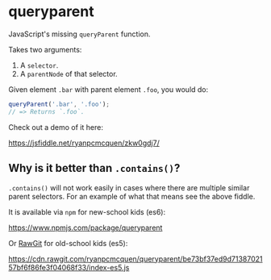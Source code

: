 # queryparent
JavaScript's missing `queryParent` function.

Takes two arguments:

1. A `selector`.
2. A `parentNode` of that selector.

Given element `.bar` with parent element `.foo`, you would do:

```javascript
queryParent('.bar', '.foo');
// => Returns `.foo`.
```

Check out a demo of it here:

https://jsfiddle.net/ryanpcmcquen/zkw0gdj7/

## Why is it better than `.contains()`?

`.contains()` will not work easily in cases where there are multiple similar parent selectors.
For an example of what that means see the above fiddle.

It is available via `npm` for new-school kids (es6):

https://www.npmjs.com/package/queryparent

Or [RawGit](http://rawgit.com/) for old-school kids (es5):

https://cdn.rawgit.com/ryanpcmcquen/queryparent/be73bf37ed9d7138702157bf6f86fe3f04068f33/index-es5.js
